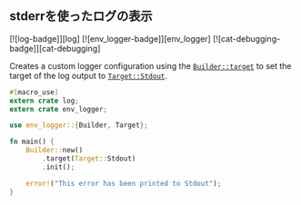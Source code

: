 ## stderrを使ったログの表示

[![log-badge]][log] [![env_logger-badge]][env_logger] [![cat-debugging-badge]][cat-debugging]

Creates a custom logger configuration using the [`Builder::target`] to set the target of the log output to [`Target::Stdout`].

```rust
#[macro_use]
extern crate log;
extern crate env_logger;

use env_logger::{Builder, Target};

fn main() {
    Builder::new()
        .target(Target::Stdout)
        .init();

    error!("This error has been printed to Stdout");
}
```

[`Builder::target`]: https://docs.rs/env_logger/*/env_logger/struct.Builder.html#method.target
[`Target::Stdout`]: https://docs.rs/env_logger/*/env_logger/fmt/enum.Target.html
